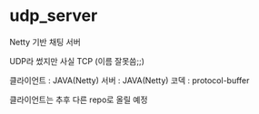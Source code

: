 # udp_server
Netty 기반 채팅 서버

UDP라 썼지만 사실 TCP (이름 잘못씀;;)


클라이언트 : JAVA(Netty)
서버     : JAVA(Netty)
코덱     : protocol-buffer

클라이언트는 추후 다른 repo로 올릴 예정